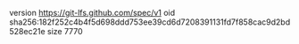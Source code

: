 version https://git-lfs.github.com/spec/v1
oid sha256:182f252c4b4f5d698ddd753ee39cd6d7208391131fd7f858cac9d2bd528ec21e
size 7770
